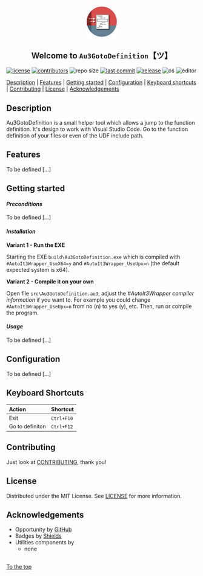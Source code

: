 #####

<p align="center">
    <img src="images/icon.png" width="80" />
    <h2 align="center">Welcome to <code>Au3GotoDefinition</code>【ツ】</h2>
</p>

[![license](https://img.shields.io/badge/license-MIT-ff69b4.svg?style=flat-square&logo=spdx)](https://github.com/Sven-Seyfert/Au3GotoDefinition/blob/master/LICENSE.md)
[![contributors](https://img.shields.io/github/contributors/Sven-Seyfert/Au3GotoDefinition.svg?style=flat-square&logo=github)](https://github.com/Sven-Seyfert/Au3GotoDefinition/graphs/contributors)
![repo size](https://img.shields.io/github/repo-size/Sven-Seyfert/Au3GotoDefinition.svg?style=flat-square&logo=github)
[![last commit](https://img.shields.io/github/last-commit/Sven-Seyfert/Au3GotoDefinition.svg?style=flat-square&logo=github)](https://github.com/Sven-Seyfert/Au3GotoDefinition/commits/master)
[![release](https://img.shields.io/github/release/Sven-Seyfert/Au3GotoDefinition.svg?style=flat-square&logo=github)](https://github.com/Sven-Seyfert/Au3GotoDefinition/releases/latest)
![os](https://img.shields.io/badge/os-windows-yellow.svg?style=flat-square&logo=windows)
![editor](https://img.shields.io/badge/editor-VSCode-blueviolet.svg?style=flat-square&logo=visual-studio-code)

[Description](#description) | [Features](#features) | [Getting started](#getting-started) | [Configuration](#configuration) | [Keyboard shortcuts](#keyboard-shortcuts) | [Contributing](#contributing) | [License](#license) | [Acknowledgements](#acknowledgements)

## Description

Au3GotoDefinition is a small helper tool which allows a jump to the function definition. It's design to work with Visual Studio Code. Go to the function definition of your files or even of the UDF include path.

## Features

To be defined [...]

## Getting started

#### *Preconditions*

To be defined [...]

#### *Installation*

**Variant 1 - Run the EXE**

Starting the EXE `build\Au3GotoDefinition.exe` which is compiled with `#AutoIt3Wrapper_UseX64=y` and `#AutoIt3Wrapper_UseUpx=n` (the default expected system is x64).

**Variant 2 - Compile it on your own**

Open file `src\Au3GotoDefinition.au3`, adjust the *#AutoIt3Wrapper compiler information* if you want to. For example you could change `#AutoIt3Wrapper_UseUpx=n` from no (n) to yes (y), etc.
Then, run or compile the program.

#### *Usage*

To be defined [...]

## Configuration

To be defined [...]

## Keyboard Shortcuts

| Action          | Shortcut   |
| :---            | :---       |
| Exit            | `Ctrl+F10` |
| Go to definiton | `Ctrl+F12` |

## Contributing

Just look at [CONTRIBUTING](https://github.com/Sven-Seyfert/Au3GotoDefinition/blob/master/docs/CONTRIBUTING.md), thank you!

## License

Distributed under the MIT License. See [LICENSE](https://github.com/Sven-Seyfert/Au3GotoDefinition/blob/master/LICENSE.md) for more information.

## Acknowledgements

- Opportunity by [GitHub](https://github.com)
- Badges by [Shields](https://shields.io)
- Utilities components by
  - none

##

[To the top](#)
